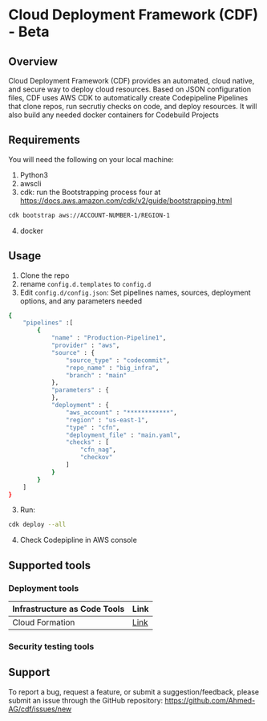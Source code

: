 # Cloud Deployment Framework (CDF) - Beta
## Overview
Cloud Deployment Framework (CDF) provides an automated, cloud native, and secure way to deploy cloud resources. 
Based on JSON configuration files, CDF uses AWS CDK to automatically create Codepipeline Pipelines that clone repos, run secrutiy checks on code, and deploy resources. It will also build any needed docker containers for Codebuild Projects

## Requirements
You will need the following on your local machine:
1. Python3
2. awscli
3. cdk: run the Bootstrapping process four at https://docs.aws.amazon.com/cdk/v2/guide/bootstrapping.html
```bash
cdk bootstrap aws://ACCOUNT-NUMBER-1/REGION-1
```
4. docker

## Usage
 1. Clone the repo
 2. rename `config.d.templates` to `config.d`
 2. Edit `config.d/config.json`: Set pipelines names, sources, deployment options, and any parameters needed

```bash
{
    "pipelines" :[
        {
            "name" : "Production-Pipeline1",
            "provider" : "aws",
            "source" : {
                "source_type" : "codecommit",
                "repo_name" : "big_infra",
                "branch" : "main"
            },
            "parameters" : {
            },
            "deployment" : {
                "aws_account" : "************",
                "region" : "us-east-1",
                "type" : "cfn",
                "deployment_file" : "main.yaml",
                "checks" : [
                    "cfn_nag", 
                    "checkov" 
                ]
            }
        }
    ]
}
```
3. Run:
```bash
cdk deploy --all
```
4. Check Codepipline in AWS console

## Supported tools
### Deployment tools
Infrastructure as Code Tools  | Link |
--- | --- |
Cloud Formation | [Link](https://aws.amazon.com/cloudformation/)

### Security testing tools
## Support
To report a bug, request a feature, or submit a suggestion/feedback, please submit an issue through the GitHub repository: https://github.com/Ahmed-AG/cdf/issues/new